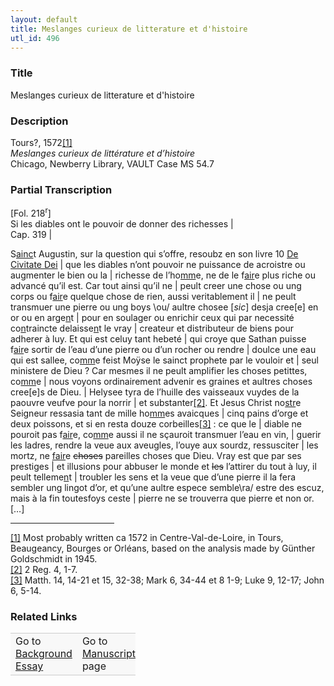 ```yaml
---  
layout: default  
title: Meslanges curieux de litterature et d'histoire  
utl_id: 496
---
```


### Title

Meslanges curieux de litterature et d'histoire

### Description

<p>Tours?, 1572<a href="#_ftn1" name="_ftnref1" title="" id="_ftnref1">[1]</a><br /><em>Meslanges curieux de littérature et d’histoire</em><br />
Chicago, Newberry Library, VAULT Case MS 54.7</p>



### Partial Transcription

<p>[Fol. 218<sup>r</sup>]<br />
Si les diables ont le pouvoir de donner des richesses |<br />
Cap. 319 |</p>
<p>S<u>ainc</u>t Augustin, sur la question qui s’offre, resoubz en son livre 10 <u>De Civitate Dei</u> | que les diables n’ont pouvoir ne puissance de acroistre ou augmenter le bien ou la | richesse de l’ho<u>mm</u>e, ne de le f<u>air</u>e plus riche ou advancé qu’il est. Car tout ainsi qu’il ne | peult creer une chose ou ung corps ou f<u>air</u>e quelque chose de rien, aussi veritablement il | ne peult transmuer une pierre ou ung boys \ou/ aultre chosee [<em>sic</em>] desja cree[e] en or ou en arge<u>n</u>t | pour en soulager ou enrichir ceux qui par necessité co<u>n</u>traincte delaisse<u>n</u>t le vray | createur et distributeur de biens pour adherer à luy. Et qui est celuy tant hebeté | qui croye que Sathan puisse f<u>air</u>e sortir de l’eau d’une pierre ou d’un rocher ou rendre | doulce une eau qui est sallee, co<u>mm</u>e feist Moÿse le sainct prophete par le vouloir et | seul ministere de Dieu ? Car mesmes il ne peult amplifier les choses petittes, co<u>mm</u>e | nous voyons ordinairement advenir es graines et aultres choses cree[e]s de Dieu. | Helysee tyra de l’huille des vaisseaux vuydes de la paouvre veufve pour la norrir | et substanter<a href="#_ftn2" name="_ftnref2" title="" id="_ftnref2">[2]</a>. Et Jesus Christ no<u>str</u>e Seigneur ressasia tant de mille ho<u>mm</u>es avaicques | cinq pains d’orge et deux poissons, et si en resta douze corbeilles<a href="#_ftn3" name="_ftnref3" title="" id="_ftnref3">[3]</a> : ce que le | diable ne pouroit pas f<u>air</u>e, co<u>mm</u>e aussi il ne sçauroit transmuer l’eau en vin, | guerir les ladres, rendre la veue aux aveugles, l’ouye aux sourdz, ressusciter | les mortz, ne <u>fair</u>e <s>choses</s> pareilles choses que Dieu. Vray est que par ses prestiges | et illusions pour abbuser le monde et <s>les</s> l’attirer du tout à luy, il peult telleme<u>n</u>t | troubler les sens et la veue que d’une pierre il la fera sembler ung lingot d’or, et qu’une aultre espece semble\ra/ estre des escuz, mais à la fin toutesfoys ceste | pierre ne se trouverra que pierre et non or. […]</p>
<div>
<hr align="left" size="1" width="33%" /><div id="ftn1"><a href="#_ftnref1" name="_ftn1" title="" id="_ftn1">[1]</a> Most probably written ca 1572 in Centre-Val-de-Loire, in Tours, Beaugeancy, Bourges or Orléans, based on the analysis made by Günther Goldschmidt in 1945.</div>
<div id="ftn2"><a href="#_ftnref2" name="_ftn2" title="" id="_ftn2">[2]</a> 2 Reg. 4, 1-7.</div>
<div id="ftn3"><a href="#_ftnref3" name="_ftn3" title="" id="_ftn3">[3]</a> Matth. 14, 14-21 et 15, 32-38; Mark 6, 34-44 et 8 1-9; Luke 9, 12-17; John 6, 5-14.

</div>
</div>


### Related Links

<table border="0.5" cellpadding="1" cellspacing="1" style="width: 200px; background-color:#F8F8F8;">
    <tbody style="border-color:#ccc">
        <tr style="border-color:#ccc">
            <td>Go to <a href="https://centerfordigitalhumanities.github.io/Newberry-French-paleography/essay/496" target="_blank">Background Essay</a></td>
            <td>Go to <a href="https://centerfordigitalhumanities.github.io/Newberry-French-paleography/www/record.html?id=496" target="_blank">Manuscript</a> page</td>
        </tr>
    </tbody>
</table>
